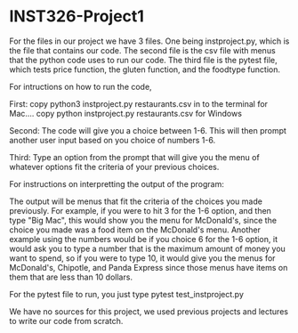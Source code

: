 # INST326-Project1


For the files in our project we have 3 files. One being instproject.py, which is the file that contains our code.  The second file is the csv file with menus that the python
code uses to run our code. The third file is the pytest file, which tests price function, the gluten function, and the foodtype function. 

For intructions on how to run the code, 

First: copy python3 instproject.py restaurants.csv in to the terminal for Mac....
copy python instproject.py restaurants.csv for Windows

Second: The code will give you a choice between 1-6.  This will then prompt another user input based on you choice of numbers 1-6.

Third: Type an option from the prompt that will give you the menu of whatever options fit the criteria of your previous choices. 

For instructions on interpretting the output of the program:

The output will be menus that fit the criteria of the choices you made previously.  For example, if you were to hit 3 for the 1-6 option, and then type "Big Mac", this would show you the menu for McDonald's, since the choice you made was a food item on the McDonald's menu. Another example using the numbers would be if you choice 6 for the 1-6 option, it would ask you to type a number that is the maximum amount of money you want to spend, so if you were to type 10, it would give you the menus for McDonald's, Chipotle, and Panda Express since those menus have items on them that are less than 10 dollars.

For the pytest file to run, you just type pytest test_instproject.py

We have no sources for this project, we used previous projects and lectures to write our code from scratch.  
